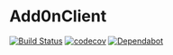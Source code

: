 # Add0nClient

[![Build Status](https://travis-ci.com/ozzyian/Add0nClient.svg?branch=master)](https://travis-ci.com/ozzyian/Add0nClient)
[![codecov](https://codecov.io/gh/ozzyian/Add0nClient/branch/master/graph/badge.svg)](https://codecov.io/gh/ozzyian/Add0nClient)
[![Dependabot](https://badgen.net/badge/Dependabot/enabled/green?icon=dependabot)](https://dependabot.com/)
